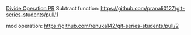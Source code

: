 [Divide Operation PR](https://github.com/SindhujaKoduru89/git-series-students/pull/1#issue-533199872)
Subtract function: https://github.com/pranali0127/git-series-students/pull/1

mod operation: https://github.com/renuka142/git-series-students/pull/2
